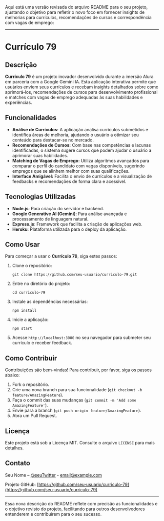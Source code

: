 Aqui está uma versão revisada do arquivo README para o seu projeto, ajustando o objetivo para refletir o novo foco em fornecer insights de melhorias para currículos, recomendações de cursos e correspondência com vagas de emprego:

---

# Currículo 79

## Descrição

**Currículo 79** é um projeto inovador desenvolvido durante a imersão Alura em parceria com a Google Gemini IA. Esta aplicação interativa permite que usuários enviem seus currículos e recebam insights detalhados sobre como aprimorá-los, recomendações de cursos para desenvolvimento profissional e matches com vagas de emprego adequadas às suas habilidades e experiências.

## Funcionalidades

- **Análise de Currículos:** A aplicação analisa currículos submetidos e identifica áreas de melhoria, ajudando o usuário a otimizar seu conteúdo para destacar-se no mercado.
- **Recomendações de Cursos:** Com base nas competências e lacunas identificadas, o sistema sugere cursos que podem ajudar o usuário a aprimorar suas habilidades.
- **Matching de Vagas de Emprego:** Utiliza algoritmos avançados para comparar o perfil do candidato com vagas disponíveis, sugerindo empregos que se alinhem melhor com suas qualificações.
- **Interface Amigável:** Facilita o envio de currículos e a visualização de feedbacks e recomendações de forma clara e acessível.

## Tecnologias Utilizadas

- **Node.js**: Para criação do servidor e backend.
- **Google Generative AI (Gemini)**: Para análise avançada e processamento de linguagem natural.
- **Express.js**: Framework que facilita a criação de aplicações web.
- **Heroku**: Plataforma utilizada para o deploy da aplicação.

## Como Usar

Para começar a usar o **Currículo 79**, siga estes passos:

1. Clone o repositório:
   ```
   git clone https://github.com/seu-usuario/curriculo-79.git
   ```
2. Entre no diretório do projeto:
   ```
   cd curriculo-79
   ```
3. Instale as dependências necessárias:
   ```
   npm install
   ```
4. Inicie a aplicação:
   ```
   npm start
   ```
5. Acesse `http://localhost:3000` no seu navegador para submeter seu currículo e receber feedback.

## Como Contribuir

Contribuições são bem-vindas! Para contribuir, por favor, siga os passos abaixo:

1. Fork o repositório.
2. Crie uma nova branch para sua funcionalidade (`git checkout -b feature/AmazingFeature`).
3. Faça o commit das suas mudanças (`git commit -m 'Add some AmazingFeature'`).
4. Envie para a branch (`git push origin feature/AmazingFeature`).
5. Abra um Pull Request.

## Licença

Este projeto está sob a Licença MIT. Consulte o arquivo `LICENSE` para mais detalhes.

## Contato

Seu Nome – [@seuTwitter](https://twitter.com/seuTwitter) - email@example.com

Projeto GitHub: [https://github.com/seu-usuario/curriculo-79](https://github.com/seu-usuario/curriculo-79)

---

Essa nova descrição do README reflete com precisão as funcionalidades e o objetivo revisto do projeto, facilitando para outros desenvolvedores entenderem e contribuírem para o seu sucesso.